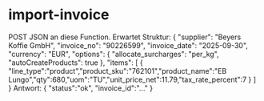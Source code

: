 # import-invoice

POST JSON an diese Function. Erwartet Struktur:
{
  "supplier": "Beyers Koffie GmbH",
  "invoice_no": "90226599",
  "invoice_date": "2025-09-30",
  "currency": "EUR",
  "options": { "allocate_surcharges": "per_kg", "autoCreateProducts": true },
  "items": [
    { "line_type":"product","product_sku":"762101","product_name":"EB Lungo","qty":680,"uom":"TU","unit_price_net":11.79,"tax_rate_percent":7 }
  ]
}
Antwort: { "status":"ok", "invoice_id":"..." }
